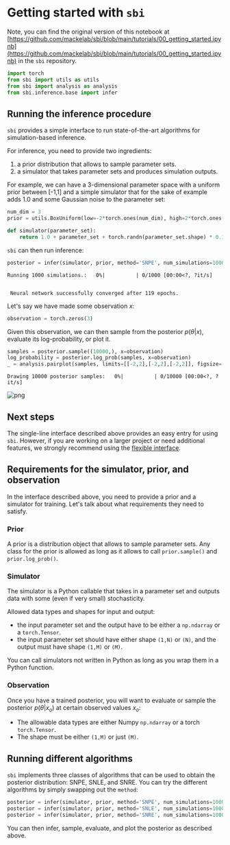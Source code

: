# Getting started with `sbi`

Note, you can find the original version of this notebook at [https://github.com/mackelab/sbi/blob/main/tutorials/00_getting_started.ipynb](https://github.com/mackelab/sbi/blob/main/tutorials/00_getting_started.ipynb) in the `sbi` repository.


```python
import torch
from sbi import utils as utils
from sbi import analysis as analysis
from sbi.inference.base import infer
```

## Running the inference procedure

`sbi` provides a simple interface to run state-of-the-art algorithms for simulation-based inference.

For inference, you need to provide two ingredients:

1) a prior distribution that allows to sample parameter sets.  
2) a simulator that takes parameter sets and produces simulation outputs.

For example, we can have a 3-dimensional parameter space with a uniform prior between [-1,1] and a simple simulator that for the sake of example adds 1.0 and some Gaussian noise to the parameter set:


```python
num_dim = 3
prior = utils.BoxUniform(low=-2*torch.ones(num_dim), high=2*torch.ones(num_dim))

def simulator(parameter_set):
    return 1.0 + parameter_set + torch.randn(parameter_set.shape) * 0.1
```

`sbi` can then run inference:


```python
posterior = infer(simulator, prior, method='SNPE', num_simulations=1000)
```


    Running 1000 simulations.:   0%|          | 0/1000 [00:00<?, ?it/s]


     Neural network successfully converged after 119 epochs.

Let's say we have made some observation $x$:


```python
observation = torch.zeros(3)
```

 Given this observation, we can then sample from the posterior $p(\theta|x)$, evaluate its log-probability, or plot it.


```python
samples = posterior.sample((10000,), x=observation)
log_probability = posterior.log_prob(samples, x=observation)
_ = analysis.pairplot(samples, limits=[[-2,2],[-2,2],[-2,2]], figsize=(6,6))
```


    Drawing 10000 posterior samples:   0%|          | 0/10000 [00:00<?, ?it/s]



    
![png](00_getting_started_files/00_getting_started_11_1.png)
    


## Next steps

The single-line interface described above provides an easy entry for using `sbi`. However, if you are working on a larger project or need additional features, we strongly recommend using the [flexible interface](https://www.mackelab.org/sbi/tutorial/02_flexible_interface/).

## Requirements for the simulator, prior, and observation

In the interface described above, you need to provide a prior and a simulator for training. Let's talk about what requirements they need to satisfy.


### Prior
A prior is a distribution object that allows to sample parameter sets. Any class for the prior is allowed as long as it allows to call `prior.sample()` and `prior.log_prob()`.

### Simulator
The simulator is a Python callable that takes in a parameter set and outputs data with some (even if very small) stochasticity.

Allowed data types and shapes for input and output:

- the input parameter set and the output have to be either a `np.ndarray` or a `torch.Tensor`. 
- the input parameter set should have either shape `(1,N)` or `(N)`, and the output must have shape `(1,M)` or `(M)`.

You can call simulators not written in Python as long as you wrap them in a Python function.

### Observation
Once you have a trained posterior, you will want to evaluate or sample the posterior $p(\theta|x_o)$ at certain observed values $x_o$:

- The allowable data types are either Numpy `np.ndarray` or a torch `torch.Tensor`.
- The shape must be either `(1,M)` or just `(M)`.

## Running different algorithms

`sbi` implements three classes of algorithms that can be used to obtain the posterior distribution: SNPE, SNLE, and SNRE. You can try the different algorithms by simply swapping out the `method`:


```python
posterior = infer(simulator, prior, method='SNPE', num_simulations=1000)
posterior = infer(simulator, prior, method='SNLE', num_simulations=1000)
posterior = infer(simulator, prior, method='SNRE', num_simulations=1000)
```

You can then infer, sample, evaluate, and plot the posterior as described above.
